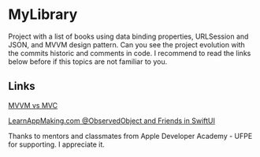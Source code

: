 # MyLibrary 

Project with a list of books using data binding properties, URLSession and JSON, and MVVM design pattern. Can you see the project evolution with the commits historic and comments in code. I recommend to read the links below before if this topics are not familiar to you.

## Links
[MVVM vs MVC](https://www.appcoda.com/mvvm-vs-mvc/)

[LearnAppMaking.com @ObservedObject and Friends in SwiftUI](https://learnappmaking.com/observedobject-published-swiftui-how-to/?utm_campaign=%20SwiftUI%20Weekly&utm_medium=email&utm_source=Revue%20newsletter)

Thanks to mentors and classmates from Apple Developer Academy - UFPE for supporting. I appreciate it.


